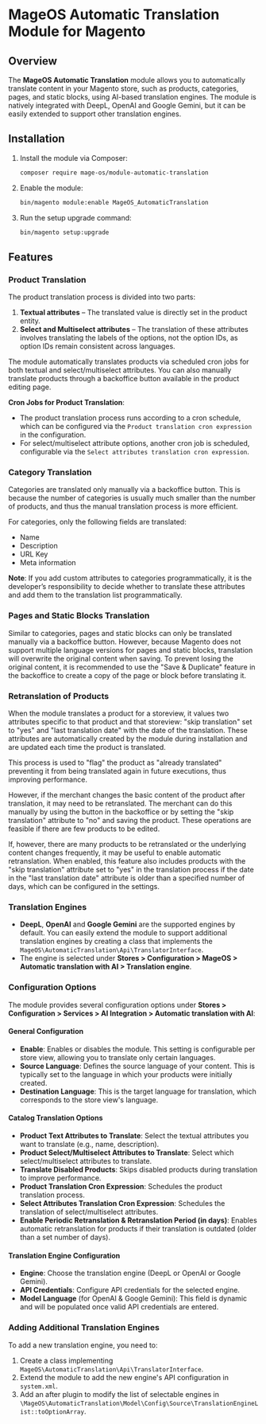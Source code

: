 # MageOS Automatic Translation Module for Magento

## Overview

The **MageOS Automatic Translation** module allows you to automatically translate content in your Magento store, such as products, categories, pages, and static blocks, using AI-based translation engines. The module is natively integrated with DeepL, OpenAI and Google Gemini, but it can be easily extended to support other translation engines.

## Installation

1. Install the module via Composer:
   ```bash
   composer require mage-os/module-automatic-translation
   ```

2. Enable the module:
   ```bash
   bin/magento module:enable MageOS_AutomaticTranslation
   ```

3. Run the setup upgrade command:
   ```bash
   bin/magento setup:upgrade
   ```

## Features

### Product Translation
The product translation process is divided into two parts:
1. **Textual attributes** – The translated value is directly set in the product entity.
2. **Select and Multiselect attributes** – The translation of these attributes involves translating the labels of the options, not the option IDs, as option IDs remain consistent across languages.

The module automatically translates products via scheduled cron jobs for both textual and select/multiselect attributes. You can also manually translate products through a backoffice button available in the product editing page.

**Cron Jobs for Product Translation**:
- The product translation process runs according to a cron schedule, which can be configured via the `Product translation cron expression` in the configuration.
- For select/multiselect attribute options, another cron job is scheduled, configurable via the `Select attributes translation cron expression`.

### Category Translation
Categories are translated only manually via a backoffice button. This is because the number of categories is usually much smaller than the number of products, and thus the manual translation process is more efficient.

For categories, only the following fields are translated:
- Name
- Description
- URL Key
- Meta information

**Note**: If you add custom attributes to categories programmatically, it is the developer’s responsibility to decide whether to translate these attributes and add them to the translation list programmatically.

### Pages and Static Blocks Translation
Similar to categories, pages and static blocks can only be translated manually via a backoffice button. However, because Magento does not support multiple language versions for pages and static blocks, translation will overwrite the original content when saving. To prevent losing the original content, it is recommended to use the "Save & Duplicate" feature in the backoffice to create a copy of the page or block before translating it.

### Retranslation of Products
When the module translates a product for a storeview, it values two attributes specific to that product and that storeview: "skip translation" set to "yes" and "last translation date" with the date of the translation. These attributes are automatically created by the module during installation and are updated each time the product is translated.

This process is used to "flag" the product as "already translated" preventing it from being translated again in future executions, thus improving performance.

However, if the merchant changes the basic content of the product after translation, it may need to be retranslated. The merchant can do this manually by using the button in the backoffice or by setting the "skip translation" attribute to "no" and saving the product. These operations are feasible if there are few products to be edited.

If, however, there are many products to be retranslated or the underlying content changes frequently, it may be useful to enable automatic retranslation. When enabled, this feature also includes products with the "skip translation" attribute set to "yes" in the translation process if the date in the "last translation date" attribute is older than a specified number of days, which can be configured in the settings.

### Translation Engines
- **DeepL**, **OpenAI** and **Google Gemini** are the supported engines by default. You can easily extend the module to support additional translation engines by creating a class that implements the `MageOS\AutomaticTranslation\Api\TranslatorInterface`.
- The engine is selected under **Stores > Configuration > MageOS > Automatic translation with AI > Translation engine**.

### Configuration Options

The module provides several configuration options under **Stores > Configuration > Services > AI Integration > Automatic translation with AI**:

#### General Configuration
- **Enable**: Enables or disables the module. This setting is configurable per store view, allowing you to translate only certain languages.
- **Source Language**: Defines the source language of your content. This is typically set to the language in which your products were initially created.
- **Destination Language**: This is the target language for translation, which corresponds to the store view's language.

#### Catalog Translation Options
- **Product Text Attributes to Translate**: Select the textual attributes you want to translate (e.g., name, description).
- **Product Select/Multiselect Attributes to Translate**: Select which select/multiselect attributes to translate.
- **Translate Disabled Products**: Skips disabled products during translation to improve performance.
- **Product Translation Cron Expression**: Schedules the product translation process.
- **Select Attributes Translation Cron Expression**: Schedules the translation of select/multiselect attributes.
- **Enable Periodic Retranslation & Retranslation Period (in days)**: Enables automatic retranslation for products if their translation is outdated (older than a set number of days).

#### Translation Engine Configuration
- **Engine**: Choose the translation engine (DeepL or OpenAI or Google Gemini).
- **API Credentials**: Configure API credentials for the selected engine.
- **Model Language** (for OpenAI & Google Gemini): This field is dynamic and will be populated once valid API credentials are entered.

### Adding Additional Translation Engines
To add a new translation engine, you need to:
1. Create a class implementing `MageOS\AutomaticTranslation\Api\TranslatorInterface`.
2. Extend the module to add the new engine's API configuration in `system.xml`.
3. Add an after plugin to modify the list of selectable engines in `\MageOS\AutomaticTranslation\Model\Config\Source\TranslationEngineList::toOptionArray`.
